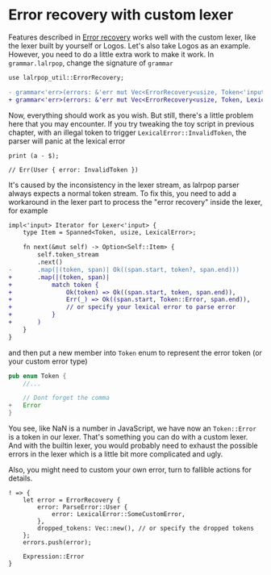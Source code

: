 # Error recovery with custom lexer

Features described in
[Error recovery](https://lalrpop.github.io/lalrpop/tutorial/008_error_recovery.html)
works well with the custom lexer, like the lexer built by yourself or Logos. Let's
also take Logos as an example. However, you need to do a little extra work to make
it work. In `grammar.lalrpop`, change the signature of `grammar`

```diff
use lalrpop_util::ErrorRecovery;

- grammar<'err>(errors: &'err mut Vec<ErrorRecovery<usize, Token<'input>, &'static str>>);
+ grammar<'err>(errors: &'err mut Vec<ErrorRecovery<usize, Token, LexicalError>>);
```

Now, everything should work as you wish. But still, there's a little problem here
that you may encounter. If you try tweaking the toy script in previous chapter,
with an illegal token to trigger `LexicalError::InvalidToken`, the parser will
panic at the lexical error

```plaintext
print (a - $);

// Err(User { error: InvalidToken })
```

It's caused by the inconsistency in the lexer stream, as lalrpop parser
always expects a normal token stream. To fix this, you need to add a
workaround in the lexer part to process the "error recovery" inside
the lexer, for example

```diff
impl<'input> Iterator for Lexer<'input> {
    type Item = Spanned<Token, usize, LexicalError>;

    fn next(&mut self) -> Option<Self::Item> {
        self.token_stream
        .next()
-       .map(|(token, span)| Ok((span.start, token?, span.end)))
+       .map(|(token, span)|
+           match token {
+               Ok(token) => Ok((span.start, token, span.end)),
+               Err(_) => Ok((span.start, Token::Error, span.end)),
+               // or specify your lexical error to parse error
+           }
+       )
    }
}
```

and then put a new member into `Token` enum to represent the error token
(or your custom error type)

```rust
pub enum Token {
    //...

    // Dont forget the comma
+   Error
}
```

You see, like NaN is a number in JavaScript, we have now an `Token::Error` is
a token in our lexer. That's something you can do with a custom lexer. And with
the builtin lexer, you would probably need to exhaust the possible errors in the
lexer which is a little bit more complicated and ugly.

Also, you might need to custom your own error, turn to fallible actions for details.

```lalrpop
! => {
    let error = ErrorRecovery {
        error: ParseError::User {
            error: LexicalError::SomeCustomError,
        },
        dropped_tokens: Vec::new(), // or specify the dropped tokens
    };
    errors.push(error);

    Expression::Error
}
```
